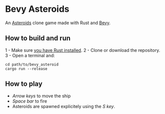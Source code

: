 # Bevy Asteroids

An [Asteroids](https://en.wikipedia.org/wiki/Asteroids_(video_game)) clone game made with Rust and [Bevy](https://bevyengine.org/).

## How to build and run

1 - Make sure [you have Rust installed](https://www.rust-lang.org/learn/get-started).
2 - Clone or download the repository.
3 - Open a terminal and:

```
cd path/to/bevy_asteroid
cargo run --release
```

## How to play

- _Arrow keys_ to move the ship
- _Space bar_ to fire
- Asteroids are spawned explicitely using the _S key_.
